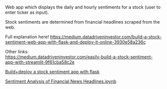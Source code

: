 Web app which displays the daily and hourly sentiments for a stock (user to enter ticker as input).

Stock sentiments are determined from financial headlines scraped from the web.

Full explanation here! https://medium.datadriveninvestor.com/build-a-stock-sentiment-web-app-with-flask-and-deploy-it-online-3930e58a236c

Other links:  
https://medium.datadriveninvestor.com/easily-build-a-stock-sentiment-app-with-streamlit-9f61cba58c2e  

[Build+deploy a stock sentiment app with flask](https://medium.datadriveninvestor.com/build-a-stock-sentiment-web-app-with-flask-and-deploy-it-online-3930e58a236c)  

  
[Sentiment Analysis of Financial News Headlines.ipynb](https://github.com/damianboh/stock_sentiment_dashboard/blob/main/Sentiment%2520Analysis%2520of%2520Financial%2520News%2520Headlines.ipynb)  

